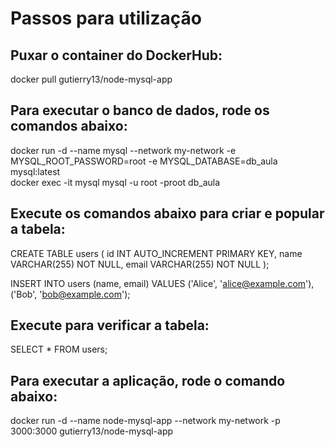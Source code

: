 #  Passos para utilização

## Puxar o container do DockerHub:
docker pull gutierry13/node-mysql-app  

## Para executar o banco de dados, rode os comandos abaixo:
docker run -d --name mysql --network my-network -e MYSQL_ROOT_PASSWORD=root -e MYSQL_DATABASE=db_aula mysql:latest  
docker exec -it mysql mysql -u root -proot db_aula  

## Execute os comandos abaixo para criar e popular a tabela:  
CREATE TABLE users (
    id INT AUTO_INCREMENT PRIMARY KEY,
    name VARCHAR(255) NOT NULL,
    email VARCHAR(255) NOT NULL
);

INSERT INTO users (name, email) VALUES ('Alice', 'alice@example.com'), ('Bob', 'bob@example.com');  

## Execute para verificar a tabela:  
SELECT * FROM users;

## Para executar a aplicação, rode o comando abaixo:
docker run -d --name node-mysql-app --network my-network -p 3000:3000 gutierry13/node-mysql-app
